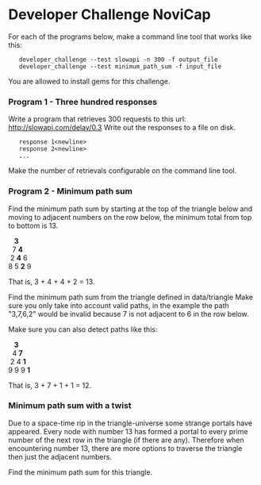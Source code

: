 # Developer Challenge NoviCap

For each of the programs below, make a command line tool that works like this:
```
   developer_challenge --test slowapi -n 300 -f output_file
   developer_challenge --test minimum_path_sum -f input_file
```

You are allowed to install gems for this challenge.

### Program 1 - Three hundred responses
Write a program that retrieves 300 requests to this url: http://slowapi.com/delay/0.3
Write out the responses to a file on disk.

```
   response 1<newline>
   response 2<newline>
   ...
```
Make the number of retrievals configurable on the command line tool.


### Program 2 - Minimum path sum

Find the minimum path sum by starting at the top of the triangle below and moving to adjacent numbers on the row below, the minimum total from top to bottom is 13.


&nbsp;&nbsp;&nbsp;**3**<br>
&nbsp;&nbsp;7&nbsp;**4**<br>
&nbsp;2&nbsp;**4**&nbsp;6<br>
8&nbsp;5&nbsp;**2**&nbsp;9


That is, 3 + 4 + 4 + 2 = 13.

Find the minimum path sum from the triangle defined in data/triangle
Make sure you only take into account valid paths, in the example the path "3,7,6,2" would be invalid because 7 is not adjacent to 6 in the row below.

Make sure you can also detect paths like this:

&nbsp;&nbsp;&nbsp;**3**<br>
&nbsp;&nbsp;4&nbsp;**7**<br>
&nbsp;2&nbsp;4&nbsp;**1**<br>
9&nbsp;9&nbsp;9&nbsp;**1**

That is, 3 + 7 + 1 + 1 = 12.

### Minimum path sum with a twist

Due to a space-time rip in the triangle-universe some strange portals have appeared.
Every node with number 13 has formed a portal to every prime number of the next row in the triangle (if there are any).
Therefore when encountering number 13, there are more options to traverse the triangle then just the adjacent numbers.

Find the minimum path sum for this triangle.
